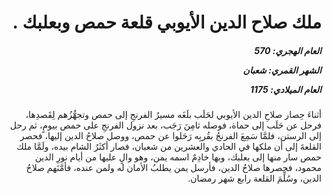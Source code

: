 <h1 dir="rtl">ملك صلاح الدين الأيوبي قلعة حمص وبعلبك .</h1>

<h5 dir="rtl">العام الهجري:  570

الشهر القمري: شعبان

العام الميلادي: 1175</h5>

<p dir="rtl">أثناءَ حِصار صلاحِ الدين الأيوبي لحَلَب بلَغَه مسيرُ الفرنجِ إلى حمص وتجهُّزُهم لِقَصدِها، فرحل عن حَلَب إلى حماة، فوصله ثامِنَ رَجَب، بعد نزول الفرنجِ على حمص بيومٍ، ثم رحل إلى الرستن، فلمَّا سَمِعَ الفرنجُ بقُربِه رَحَلوا عن حمص، ووصل صلاحُ الدين إليها، فحصر القلعةَ إلى أن ملكها في الحادي والعشرين من شعبان، فصار أكثَرُ الشام بيده، ولَمَّا ملك حمص سار منها إلى بعلبك، وبها خادِمٌ اسمه يمن، وهو والٍ عليها من أيام نورِ الدين محمود، فحصرها صلاحُ الدين، فأرسل يمن يطلبُ الأمان له ولمن عنده، فأمَّنَهم صلاحُ الدين، وسُلِّمَ القلعة رابع شهر رمضان.</p></br>
